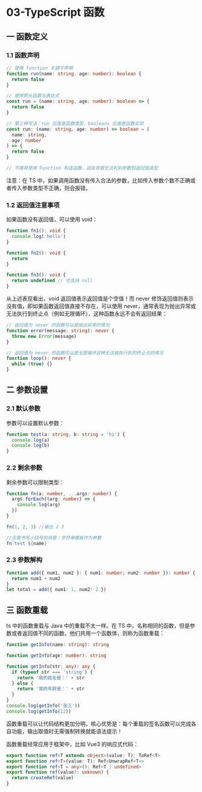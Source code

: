 # 03-TypeScript 函数

## 一 函数定义

### 1.1 函数声明

```ts
// 使用 function 关键字声明
function run(name: string, age: number): boolean {
  return false
}

// 使用箭头函数与表达式
const run = (name: string, age: number): boolean => {
  return false
}

// 第三种写法：run 后面是函数类型，boolean= 后面是函数实现
const run: (name: string, age: number) => boolean = (
  name: string,
  age: number
) => {
  return false
}

// 不推荐使用 Function 构造函数，这会导致无法判别参数和返回值类型
```

注意：在 TS 中，如果调用函数没有传入合法的参数，比如传入参数个数不正确或者传入参数类型不正确，则会报错。

### 1.2 返回值注意事项

如果函数没有返回值，可以使用 void：

```ts
function fn1(): void {
  console.log('hello')
}

function fn2(): void {
  return
}

function fn3(): void {
  return undefined // 也支持 null
}
```

从上述表现看出，void 返回值表示返回值是个空值！而 never 修饰返回值则表示没有值，即如果函数返回值直接不存在，可以使用 never，通常表现为抛出异常或无法执行到终止点（例如无限循环），这种函数永远不会有返回结果：

```ts
// 返回值为 never 的函数可以是抛出异常的情况
function error(message: string): never {
  throw new Error(message)
}

// 返回值为 never 的函数可以是无限循环这种无法被执行到的终止点的情况
function loop(): never {
  while (true) {}
}
```

## 二 参数设置

### 2.1 默认参数

参数可以设置默认参数：

```ts
function test(a: string, b: string = 'hi') {
  console.log(a)
  console.log(b)
}
```

### 2.2 剩余参数

剩余参数可以限制类型：

```ts
function fn(a: number, ...args: number) {
  args.forEach((arg: number) => {
    console.log(arg)
  })
}

fn(1, 2, 3) //输出 2 3

//无需书写小括号的场景：字符串模板作为参数
fn`test ${name}`
```

### 2.3 参数解构

```ts
function add({ num1, num2 }: { num1: number; num2: number }): number {
  return num1 + num2
}
let total = add({ num1: 1, num2: 2 })
```

## 三 函数重载

ts 中的函数重载与 Java 中的重载不太一样。在 TS 中，名称相同的函数，但是参数或者返回值不同的函数，他们共用一个函数体，则称为函数重载：

```ts
function getInfo(name: string): string

function getInfo(age: number): string

function getInfo(str: any): any {
  if (typeof str === 'string') {
    return '我的姓名是：' + str
  } else {
    return '我的年龄是：' + str
  }
}
console.log(getInfo('张三'))
console.log(getInfo(12))
```

函数重载可以让代码结构更加分明，核心优势是：每个重载的签名函数可以完成各自功能，输出取值时无需强制转换就能语法提示！

函数重载经常应用于框架中，比如 Vue3 的响应式代码：

```ts
export function ref<T extends object>(value: T): ToRef<T>
export function ref<T>(value: T): Ref<UnwrapRef<T>>
export function ref<T = any>(): Ref<T | undefined>
export function ref(value?: unknown) {
  return createRef(value)
}
```
